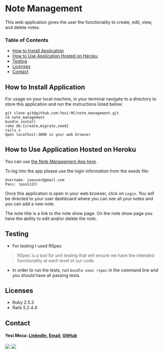 # Note Management

This web application gives the user the functionality to create, edit, view, and delete notes. 

### Table of Contents
  - [How to Install Application](#how-to-install-application)
  - [How to Use Application Hosted on Heroku](#how-to-use-application)
  - [Testing](#testing)
  - [Licenses](#licenses)
  - [Contact](#contact)

## How to Install Application

For usage on your local machine, in your terminal navigate to a directory to store this application and run the instructions listed below:

```
git clone git@github.com:Yesi-MC/note_management.git
cd note_management
bundle install
rake db:{create,migrate,seed}
rails s
Open localhost:3000 in your web browser
```

## How to Use Application Hosted on Heroku

You can use [the Note Management App here](https://note-management-system.herokuapp.com/).

To log into the app please use the login information from the seeds file:
```
Username: joeuser@gmail.com
Pass: !pass123!
```

Once this application is open in your web browser, click on `Login`.
You will be directed to your user dashboard where you can see all your notes and you can add a new note. 

The note title is a link to the note show page.
On the note show page you have the ability to edit and/or delete the note.


## Testing

* For testing I used RSpec

> RSpec is a tool for unit testing that will ensure we have the intended functionality at each level of our code.

* In order to run the tests, run `bundle exec rspec` in the command line and you should have all passing tests.
  
## Licenses

  * Ruby 2.5.3
  * Rails 5.2.4.4

## Contact

#### Yesi Meza: [LinkedIn](https://www.linkedin.com/in/yesimeza), [Email](mailto:yesi.meza10@gmail.com), [GitHub](https://github.com/Yesi-MC)

<!-- Shields -->
![](https://img.shields.io/badge/Rails-5.2.4-informational?style=flat&logo=<LOGO_NAME>&logoColor=white&color=2bbc8a)
![](https://img.shields.io/badge/Ruby-2.5.3-orange)